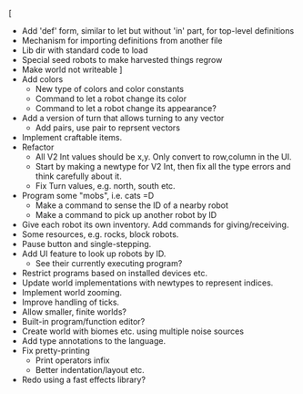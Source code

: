 [
- Add 'def' form, similar to let but without 'in' part, for top-level definitions
- Mechanism for importing definitions from another file
- Lib dir with standard code to load
- Special seed robots to make harvested things regrow
- Make world not writeable
]
- Add colors
    - New type of colors and color constants
    - Command to let a robot change its color
    - Command to let a robot change its appearance?
- Add a version of turn that allows turning to any vector
    - Add pairs, use pair to reprsent vectors
- Implement craftable items.
- Refactor
    - All V2 Int values should be x,y.  Only convert to row,column in
      the UI.
    - Start by making a newtype for V2 Int, then fix all the type
      errors and think carefully about it.
    - Fix Turn values, e.g. north, south etc.
- Program some "mobs", i.e. cats =D
    - Make a command to sense the ID of a nearby robot
    - Make a command to pick up another robot by ID
- Give each robot its own inventory.  Add commands for giving/receiving.
- Some resources, e.g. rocks, block robots.
- Pause button and single-stepping.
- Add UI feature to look up robots by ID.
    - See their currently executing program?
- Restrict programs based on installed devices etc.
- Update world implementations with newtypes to represent indices.
- Implement world zooming.
- Improve handling of ticks.
- Allow smaller, finite worlds?
- Built-in program/function editor?
- Create world with biomes etc. using multiple noise sources
- Add type annotations to the language.
- Fix pretty-printing
  - Print operators infix
  - Better indentation/layout etc.
- Redo using a fast effects library?
